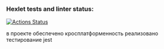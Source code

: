 ### Hexlet tests and linter status:
[![Actions Status](https://github.com/sharaendy/frontend-project-lvl2/workflows/hexlet-check/badge.svg)](https://github.com/sharaendy/frontend-project-lvl2/actions)

в проекте обеспечено кросплатформенность
реализовано тестирование jest
